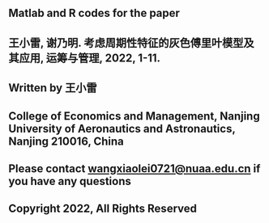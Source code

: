 
## Matlab and R codes for the paper 
## 王小雷, 谢乃明. 考虑周期性特征的灰色傅里叶模型及其应用, 运筹与管理, 2022, 1-11.

## Written by 王小雷

## College of Economics and Management, Nanjing University of Aeronautics and Astronautics, Nanjing 210016, China

## Please contact wangxiaolei0721@nuaa.edu.cn if you have any questions

## Copyright 2022, All Rights Reserved
